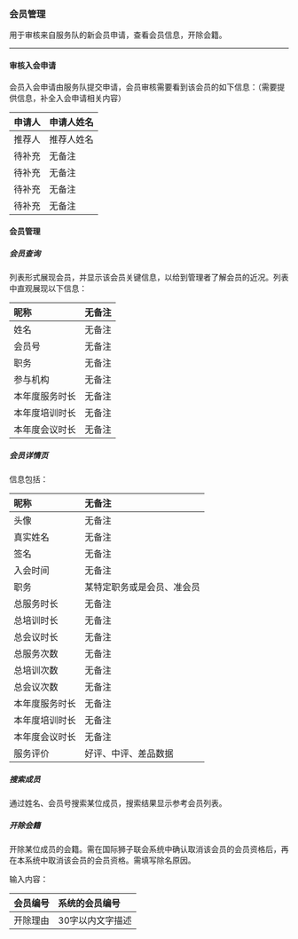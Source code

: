 ### 会员管理

用于审核来自服务队的新会员申请，查看会员信息，开除会籍。

---

#### 审核入会申请

会员入会申请由服务队提交申请，会员审核需要看到该会员的如下信息：（需要提供信息，补全入会申请相关内容）

| 申请人 | 申请人姓名 |
| :--- | :--- |
| 推荐人 | 推荐人姓名 |
| 待补充 | 无备注 |
| 待补充 | 无备注 |
| 待补充 | 无备注 |
| 待补充 | 无备注 |

#### 会员管理

##### 会员查询

列表形式展现会员，并显示该会员关键信息，以给到管理者了解会员的近况。列表中直观展现以下信息：

| 昵称 | 无备注 |
| :--- | :--- |
| 姓名 | 无备注 |
| 会员号 | 无备注 |
| 职务 | 无备注 |
| 参与机构 | 无备注 |
| 本年度服务时长 | 无备注 |
| 本年度培训时长 | 无备注 |
| 本年度会议时长 | 无备注 |

##### 会员详情页

信息包括：

| 昵称 | 无备注 |
| :--- | :--- |
| 头像 | 无备注 |
| 真实姓名 | 无备注 |
| 签名 | 无备注 |
| 入会时间 | 无备注 |
| 职务 | 某特定职务或是会员、准会员 |
| 总服务时长 | 无备注 |
| 总培训时长 | 无备注 |
| 总会议时长 | 无备注 |
| 总服务次数 | 无备注 |
| 总培训次数 | 无备注 |
| 总会议次数 | 无备注 |
| 本年度服务时长 | 无备注 |
| 本年度培训时长 | 无备注 |
| 本年度会议时长 | 无备注 |
| 服务评价 | 好评、中评、差品数据 |

##### 搜索成员

通过姓名、会员号搜索某位成员，搜索结果显示参考会员列表。

##### 开除会籍

开除某位成员的会籍。需在国际狮子联会系统中确认取消该会员的会员资格后，再在本系统中取消该会员的会员资格。需填写除名原因。

输入内容：

| 会员编号 | 系统的会员编号 |
| :--- | :--- |
| 开除理由 | 30字以内文字描述 |



